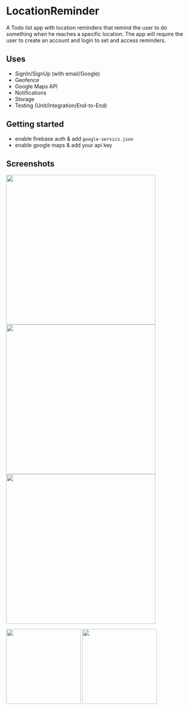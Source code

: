 # LocationReminder

A Todo list app with location reminders that remind the user to do something when he reaches a specific location.
The app will require the user to create an account and login to set and access reminders.

## Uses
* SignIn/SignUp (with email/Google) 
* Geofence
* Google Maps API
* Notifications
* Storage
* Testing (Unit/Integration/End-to-End)

## Getting started 
* enable firebase auth & add `google-servics.json`
* enable google maps & add your api key

## Screenshots
<img src="https://user-images.githubusercontent.com/48512714/193076097-c99ca67a-0711-4810-a98d-d38dc69d00ab.png" width= 400>
<img src="https://user-images.githubusercontent.com/48512714/193076139-ed0a83df-2abb-4787-aad8-49b747159b8a.png" width=400>
<img src= "https://user-images.githubusercontent.com/48512714/193076333-81192c1f-9d6a-4ca7-b26a-228fcaff4991.png" width = 400>

<p float="left">
<img src="https://user-images.githubusercontent.com/48512714/193077881-f7859bbd-85e2-4e72-97c8-7be446b2929c.png" width = 200>
<img src="https://user-images.githubusercontent.com/48512714/193077890-1279081e-8f30-45a2-9084-295470f90fcc.png" width=200>
</p>

